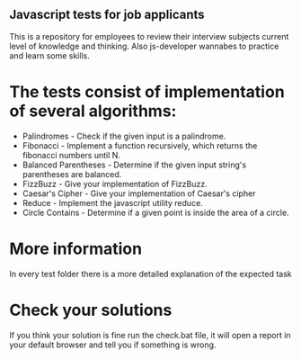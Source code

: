 ## Javascript tests for job applicants
This is a repository for employees to review their interview subjects current level of knowledge and thinking. Also js-developer wannabes to practice and learn some skills.

# The tests consist of implementation of several algorithms:
* Palindromes - Check if the given input is a palindrome.
* Fibonacci - Implement a function recursively, which returns the fibonacci numbers until N.
* Balanced Parentheses - Determine if the given input string's parentheses are balanced.
* FizzBuzz - Give your implementation of FizzBuzz.
* Caesar's Cipher - Give your implementation of Caesar's cipher
* Reduce - Implement the javascript utility reduce.
* Circle Contains - Determine if a given point is inside the area of a circle.

# More information
In every test folder there is a more detailed explanation of the expected task

# Check your solutions
If you think your solution is fine run the check.bat file, it will open a report in your default browser and tell you if something is wrong.
